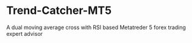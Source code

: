 # Trend-Catcher-MT5
A dual moving average cross with RSI based Metatreder 5 forex trading expert advisor
